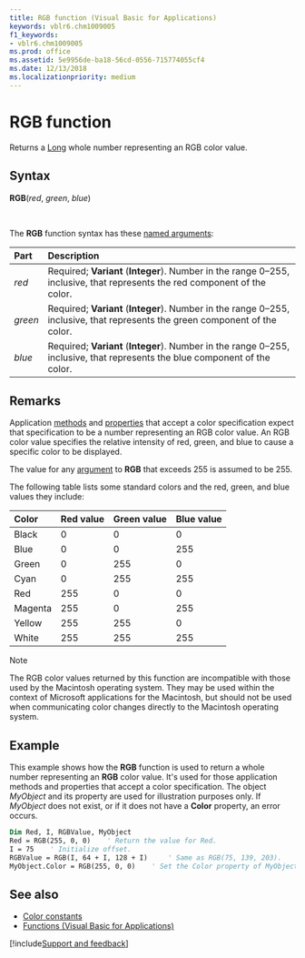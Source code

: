 ```yaml
---
title: RGB function (Visual Basic for Applications)
keywords: vblr6.chm1009005
f1_keywords:
- vblr6.chm1009005
ms.prod: office
ms.assetid: 5e9956de-ba18-56cd-0556-715774055cf4
ms.date: 12/13/2018
ms.localizationpriority: medium
---
```



# RGB function



Returns a [Long](../../Glossary/vbe-glossary.md#long-data-type) whole number representing an RGB color value.

## Syntax

**RGB**(_red_, _green_, _blue_)

<br/>

The **RGB** function syntax has these [named arguments](../../Glossary/vbe-glossary.md#named-argument):

|Part|Description|
|:-----|:-----|
|_red_|Required; **Variant** (**Integer**). Number in the range 0&ndash;255, inclusive, that represents the red component of the color.|
|_green_|Required; **Variant** (**Integer**). Number in the range 0&ndash;255, inclusive, that represents the green component of the color.|
|_blue_|Required; **Variant** (**Integer**). Number in the range 0&ndash;255, inclusive, that represents the blue component of the color.|

## Remarks

Application [methods](../../Glossary/vbe-glossary.md#method) and [properties](../../Glossary/vbe-glossary.md#property) that accept a color specification expect that specification to be a number representing an RGB color value. An RGB color value specifies the relative intensity of red, green, and blue to cause a specific color to be displayed.

The value for any [argument](../../Glossary/vbe-glossary.md#argument) to **RGB** that exceeds 255 is assumed to be 255.

The following table lists some standard colors and the red, green, and blue values they include:

|Color|Red value|Green value|Blue value|
|:-----|:-----|:-----|:-----|
|Black|0|0|0|
|Blue|0|0|255|
|Green|0|255|0|
|Cyan|0|255|255|
|Red|255|0|0|
|Magenta|255|0|255|
|Yellow|255|255|0|
|White|255|255|255|

> [!NOTE] 
> The RGB color values returned by this function are incompatible with those used by the Macintosh operating system. They may be used within the context of Microsoft applications for the Macintosh, but should not be used when communicating color changes directly to the Macintosh operating system.

## Example

This example shows how the **RGB** function is used to return a whole number representing an **RGB** color value. It's used for those application methods and properties that accept a color specification. The object _MyObject_ and its property are used for illustration purposes only. If _MyObject_ does not exist, or if it does not have a **Color** property, an error occurs.


```vb
Dim Red, I, RGBValue, MyObject
Red = RGB(255, 0, 0)    ' Return the value for Red.
I = 75    ' Initialize offset.
RGBValue = RGB(I, 64 + I, 128 + I)     ' Same as RGB(75, 139, 203).
MyObject.Color = RGB(255, 0, 0)    ' Set the Color property of MyObject to Red.

```

## See also

- [Color constants](color-constants.md)
- [Functions (Visual Basic for Applications)](../functions-visual-basic-for-applications.md)

[!include[Support and feedback](~/includes/feedback-boilerplate.md)]
